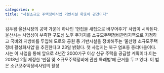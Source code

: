 ```yaml
---
categories: e
title: "사설소규모 주택정비사업 기반시설 확충이 관건이다"
---
```

김두겸 울산시장의 공약 가운데 하나인 ‘헌집을 새집으로 바꾸어주기’ 사업이 시작된다. 울산시는 사업성이 부족한 구도심 노후 주거지를 소규모주택정비관리지역으로 지정하고 국비와 지방비를 투입해 도로와 공원 등 기반시설을 정비해주는 ‘울산형 소규모주택정비 활성화사업’을 추진한다고 23일 밝혔다. 첫 사업지는 북구 염포동 중리마을이다. 시는 이 사업을 통해 앞으로 4년간 2000가구 이상 신규 주택을 공급할 계획이다.이는 2018년 2월 제정한 ‘빈집 및 소규모주택정비에 관한 특례법’에 근거를 두고 있다. 이 법은 소규모주택정비사업의 활성